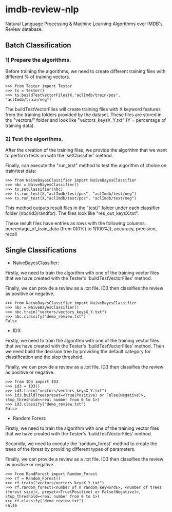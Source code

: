 # imdb-review-nlp
Natural Language Processing &amp; Machine Learning Algorithms over IMDB's Review database.

## Batch Classification

### 1) Prepare the algorithms.

Before training the algorithms, we need to create different
training files with different % of training vectors.

```
>>> from Tester import Tester
>>> ts = Tester()
>>> ts.buildTestVectorFiles(X,"aclImdb/train/pos", "aclImdb/train/neg")
```

The buildTestVectorFiles will create training files with X keyword features
from the training folders provided by the dataset. These files are stored 
in the "vectors/" folder and look like "vectors_keysX_Y.txt" (Y = percentage
of training data). 

### 2) Test the algorithms.

After the creation of the training files, we provide the algorithm that we
want to perform tests on with the 'setClassifier' method. 

Finally, can execute the "run_test" method
to test the algorithm of choice on train/test data:

```
>>> from NaiveBayesClassifier import NaiveBayesClassifier
>>> nbc = NaiveBayesClassifier()
>>> ts.setClassifier(nbc)
>>> ts.run_test(X,"aclImdb/test/pos", "aclImdb/test/neg")
>>> ts.run_test(X,"aclImdb/test/pos", "aclImdb/test/neg")
```

This method outputs result files in the "test/" folder under
each classifier folder (nbc/id3/randfor). The files look like
"res_out_keysX.txt".

These result files have entries as rows with the following columns;
percentage_of_train_data (from 0(0%) to 1(100%)), accuracy, precision, recall

## Single Classifications


 - NaiveBayesClassifier:

 Firstly, we need to train the algorithm with one of the training vector
 files that we have created with the Tester's 'buildTestVectorFiles' method.

 Finally, we can provide a review as a .txt file. ID3 then classifies the 
 review as positive or negative.
 ```
 >>> from NaiveBayesClassifier import NaiveBayesClassifier
 >>> nbc = NaiveBayesClassifier()
 >>> nbc.train("vectors/vectors_keysX_Y.txt")
 >>> nbc.classify("demo_review.txt")
 False
 ```

 - ID3:

 Firstly, we need to train the algorithm with one of the training vector
 files that we have created with the Tester's 'buildTestVectorFiles' method.
 Then we need build the decision tree by providing the default category for
 classification and the stop threshold.

 Finally, we can provide a review as a .txt file. ID3 then classifies the 
 review as positive or negative.
 ```
 >>> from ID3 import ID3
 >>> id3 = ID3()
 >>> id3.train("vectors/vectors_keysX_Y.txt")
 >>> id3.buildTree(preset=<True(Positive) or False(Negative)>, stop_threshold=<real number from 0 to 1>)
 >>> id3.classify("demo_review.txt")
 False
 ```

 - Random Forest:

 Firstly, we need to train the algorithm with one of the training vector
 files that we have created with the Tester's 'buildTestVectorFiles' method.

 Secondly, we need to execute the 'random_forest' method to create the trees
 of the forest by providing different types of parameters.

 Finally, we can provide a review as a .txt file. ID3 then classifies the 
 review as positive or negative.
 ```
 >>> from RandForest import Random_Forest
 >>> rf = Random_Forest()
 >>> rf.train("vectors/vectors_keysX_Y.txt")
 >>> rf.random_forest(<number of m random keywords>, <number of trees (forest size)>, preset=<True(Positive) or False(Negative)>, stop_threshold=<real number from 0 to 1>)
 >>> rf.classify("demo_review.txt")
 False
 ```
